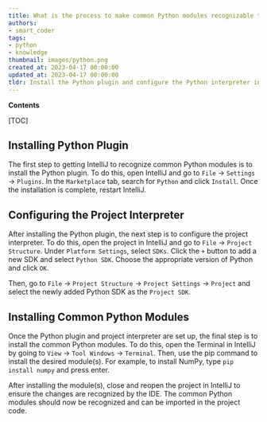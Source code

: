 ```yaml
---
title: What is the process to make common Python modules recognizable to intellij?
authors:
- smart_coder
tags:
- python
- knowledge
thumbnail: images/python.png
created_at: 2023-04-17 00:00:00
updated_at: 2023-04-17 00:00:00
tldr: Install the Python plugin and configure the Python interpreter in IntelliJ.
---
```


**Contents**

[TOC]

## Installing Python Plugin

The first step to getting IntelliJ to recognize common Python modules is to install the Python plugin. To do this, open IntelliJ and go to `File` -> `Settings` -> `Plugins`. In the `Marketplace` tab, search for `Python` and click `Install`. Once the installation is complete, restart IntelliJ.


## Configuring the Project Interpreter

After installing the Python plugin, the next step is to configure the project interpreter. To do this, open the project in IntelliJ and go to `File` -> `Project Structure`. Under `Platform Settings`, select `SDKs`. Click the `+` button to add a new SDK and select `Python SDK`. Choose the appropriate version of Python and click `OK`. 

Then, go to `File` -> `Project Structure` -> `Project Settings` -> `Project` and select the newly added Python SDK as the `Project SDK`.


## Installing Common Python Modules

Once the Python plugin and project interpreter are set up, the final step is to install the common Python modules. To do this, open the Terminal in IntelliJ by going to `View` -> `Tool Windows` -> `Terminal`. Then, use the pip command to install the desired module(s). For example, to install NumPy, type `pip install numpy` and press enter. 

After installing the module(s), close and reopen the project in IntelliJ to ensure the changes are recognized by the IDE. The common Python modules should now be recognized and can be imported in the project code.
